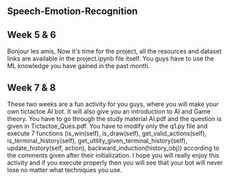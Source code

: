 ## Speech-Emotion-Recognition
## Week 5 & 6

Bonjour les amis, Now it's time for the project, all the resources and dataset links are available in the project.ipynb file itself. You guys have to use the ML knowledge you have gained in the past month.

## Week 7 & 8
These two weeks are a fun activity for you guys, where you will make your own tictactoe AI bot. It will also give you an introduction to AI and Game theory.
You have to go through the study material AI.pdf and the question is given in Tictactoe_Ques.pdf. You have to modify only the q1.py file and execute 7 functions
(is_win(self), is_draw(self), get_valid_actions(self), is_terminal_history(self), get_utility_given_terminal_history(self), update_history(self, action), backward_induction(history_obj)) according to the comments given after their initialization.
I hope you will really enjoy this activity and if you execute properly then you will see that your bot will never lose no matter what techniques you use.
